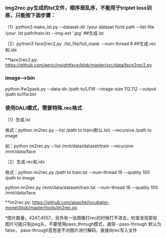 ### img2rec.py生成的lst文件，顺序是乱序，不能用于triplet loss训练，只能按下面步骤：

（1）python3 make_lst.py --dataset-dir /your dataset forld path --list-file /your .lst path/train.lst --img-ext '.jpg'    ##生成.lst

（2）python3 face2rec2.py ./lst_file/full_mask --num-thread 8    ##生成.rec和.idx

**face2rec2.py:   https://github.com/eeric/insightface/blob/master/src/data/face2rec2.py

### image-->bin
python lfw2pack.py --data-dir /path to/LFW --image-size 112,112 --output /path to/lfw.bin

### 使用DALI模式，需要特殊.rec格式

（1）生成.lst

格式：python im2rec.py --list /path to train(默认.lst) --recursive /path to image

如：python im2rec.py --list /mnt/data/dataset/train --recursive /mnt/data/face

（2）生成.rec和.idx

格式：python im2rec.py /path to train.lst --num-thread 16 --quality 100 /path to image

python im2rec.py /mnt/data/dataset/train.lst --num-thread 16 --quality 100 /mnt/data/face

**im2rec.py: https://github.com/apache/incubator-mxnet/blob/master/tools/im2rec.py

*图片数量，4247,4557，另外有一张图像打rec的时候打不进去，检查发现那张图片可能只有jpeg头，不要使用pass_through模式，通常--pass-through 默认为false，
pass-through意思是不对图片进行解码，直接向rec写入文件
